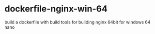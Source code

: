 # dockerfile-nginx-win-64

build a dockerfile with build tools for building nginx 64bit for windows 64 nano
